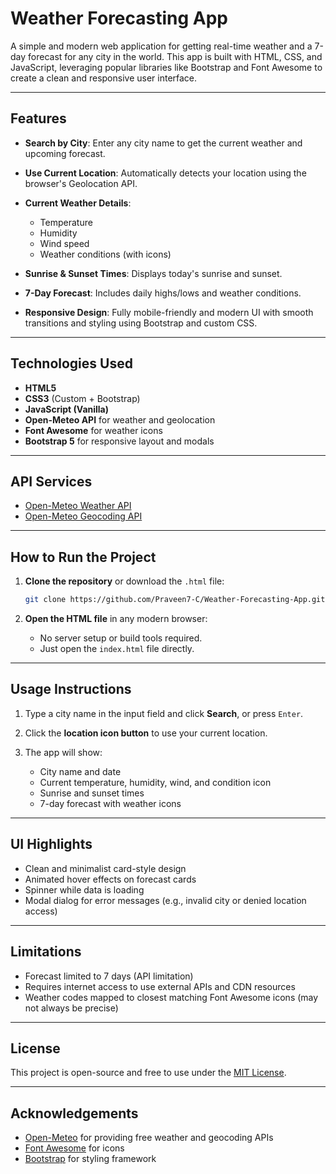 # Weather Forecasting App

A simple and modern web application for getting real-time weather and a 7-day forecast for any city in the world. This app is built with HTML, CSS, and JavaScript, leveraging popular libraries like Bootstrap and Font Awesome to create a clean and responsive user interface.

---

## Features

* **Search by City**: Enter any city name to get the current weather and upcoming forecast.
* **Use Current Location**: Automatically detects your location using the browser's Geolocation API.
* **Current Weather Details**:

  * Temperature
  * Humidity
  * Wind speed
  * Weather conditions (with icons)
* **Sunrise & Sunset Times**: Displays today's sunrise and sunset.
* **7-Day Forecast**: Includes daily highs/lows and weather conditions.
* **Responsive Design**: Fully mobile-friendly and modern UI with smooth transitions and styling using Bootstrap and custom CSS.

---

## Technologies Used

* **HTML5**
* **CSS3** (Custom + Bootstrap)
* **JavaScript (Vanilla)**
* **Open-Meteo API** for weather and geolocation
* **Font Awesome** for weather icons
* **Bootstrap 5** for responsive layout and modals

---

## API Services

* [Open-Meteo Weather API](https://open-meteo.com/)
* [Open-Meteo Geocoding API](https://open-meteo.com/en/docs/geocoding-api)

---

## How to Run the Project

1. **Clone the repository** or download the `.html` file:

   ```bash
   git clone https://github.com/Praveen7-C/Weather-Forecasting-App.git
   ```

2. **Open the HTML file** in any modern browser:

   * No server setup or build tools required.
   * Just open the `index.html` file directly.

---

## Usage Instructions

1. Type a city name in the input field and click **Search**, or press `Enter`.
2. Click the **location icon button** to use your current location.
3. The app will show:

   * City name and date
   * Current temperature, humidity, wind, and condition icon
   * Sunrise and sunset times
   * 7-day forecast with weather icons

---

## UI Highlights

* Clean and minimalist card-style design
* Animated hover effects on forecast cards
* Spinner while data is loading
* Modal dialog for error messages (e.g., invalid city or denied location access)

---

## Limitations

* Forecast limited to 7 days (API limitation)
* Requires internet access to use external APIs and CDN resources
* Weather codes mapped to closest matching Font Awesome icons (may not always be precise)

---

## License

This project is open-source and free to use under the [MIT License](LICENSE).

---

## Acknowledgements

* [Open-Meteo](https://open-meteo.com/) for providing free weather and geocoding APIs
* [Font Awesome](https://fontawesome.com/) for icons
* [Bootstrap](https://getbootstrap.com/) for styling framework
